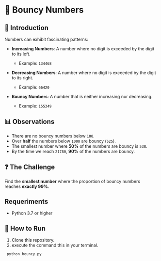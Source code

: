 
# 🚀 Bouncy Numbers

## 📖 Introduction

Numbers can exhibit fascinating patterns:  

- **Increasing Numbers**: A number where no digit is exceeded by the digit to its left.  
  - Example: `134468`  

- **Decreasing Numbers**: A number where no digit is exceeded by the digit to its right.  
  - Example: `66420`  

- **Bouncy Numbers**: A number that is neither increasing nor decreasing.  
  - Example: `155349`  

## 📊 Observations

- There are no bouncy numbers below `100`.  
- Over **half** the numbers below `1000` are bouncy (`525`).  
- The smallest number where **50%** of the numbers are bouncy is `538`.  
- By the time we reach `21780`, **90%** of the numbers are bouncy.  

## ❓ The Challenge

Find the **smallest number** where the proportion of bouncy numbers reaches **exactly 99%**.

## Requeriments

- Python 3.7 or higher
  
## 📝 How to Run

1. Clone this repository.
2. execute the command this in your terminal.

```sh
 python bouncy.py
```
